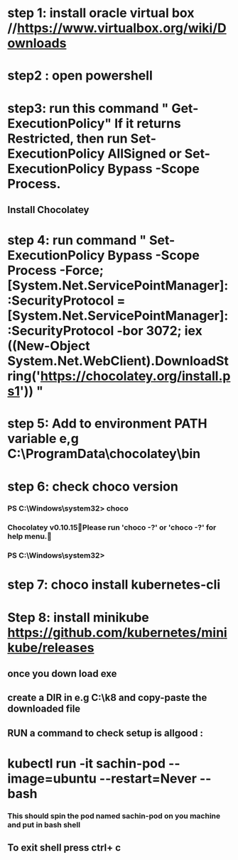 # step 1: install oracle virtual box //https://www.virtualbox.org/wiki/Downloads
# step2 : open powershell
# step3: run this command " Get-ExecutionPolicy" If it returns Restricted, then run Set-ExecutionPolicy AllSigned or Set-ExecutionPolicy Bypass -Scope Process.

## Install Chocolatey
# step 4: run command " Set-ExecutionPolicy Bypass -Scope Process -Force; [System.Net.ServicePointManager]::SecurityProtocol = [System.Net.ServicePointManager]::SecurityProtocol -bor 3072; iex ((New-Object System.Net.WebClient).DownloadString('https://chocolatey.org/install.ps1')) "
# step 5: Add to environment PATH variable  e,g  C:\ProgramData\chocolatey\bin
# step 6: check choco version

 ### PS C:\Windows\system32> choco
 ###  Chocolatey v0.10.15Please run 'choco -?' or 'choco <command> -?' for help menu.
 ###  PS C:\Windows\system32>
# step 7: choco install kubernetes-cli
# Step 8: install minikube     https://github.com/kubernetes/minikube/releases
## once you down load exe 
## create a DIR in e.g  C:\k8 and copy-paste the downloaded file

## RUN a command to check setup is allgood  :

# kubectl  run -it sachin-pod --image=ubuntu --restart=Never -- bash

### This should spin the pod named sachin-pod on you machine and put in bash shell

## To exit shell press ctrl+ c 



